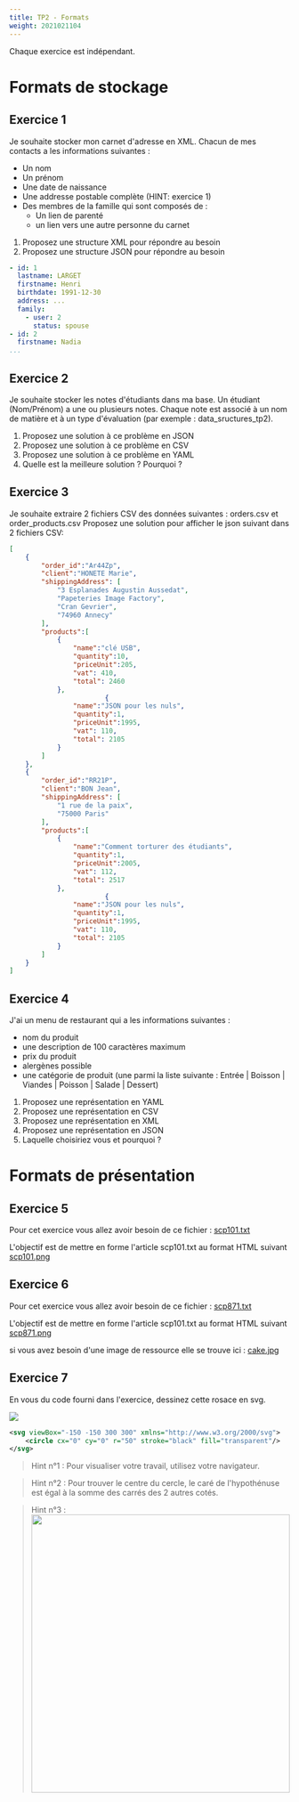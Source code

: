 ```yaml
---
title: TP2 - Formats
weight: 2021021104
---
```


Chaque exercice est indépendant.

# Formats de stockage

## Exercice 1
Je souhaite stocker mon carnet d'adresse en XML.
Chacun de mes contacts a les informations suivantes : 
 - Un nom
 - Un prénom
 - Une date de naissance
 - Une addresse postable complète (HINT: exercice 1)
 - Des membres de la famille qui sont composés de :
    - Un lien de parenté
    - un lien vers une autre personne du carnet

1. Proposez une structure XML pour répondre au besoin
2. Proposez une structure JSON pour répondre au besoin

```yaml
- id: 1
  lastname: LARGET
  firstname: Henri
  birthdate: 1991-12-30
  address: ...
  family:
    - user: 2
      status: spouse
- id: 2
  firstname: Nadia
...
```


## Exercice 2
Je souhaite stocker les notes d'étudiants dans ma base. Un étudiant (Nom/Prénom) a une ou plusieurs notes.
Chaque note est associé à un nom de matière et à un type d'évaluation (par exemple : data_sructures_tp2).

1. Proposez une solution à ce problème en JSON
2. Proposez une solution à ce problème en CSV
3. Proposez une solution à ce problème en YAML
4. Quelle est la meilleure solution ? Pourquoi ?


## Exercice 3
Je souhaite extraire 2 fichiers CSV des données suivantes : orders.csv et order_products.csv
Proposez une solution pour afficher le json suivant dans 2 fichiers CSV:
```json
[
    {
        "order_id":"Ar44Zp",
        "client":"HONETE Marie",
        "shippingAddress": [
            "3 Esplanades Augustin Aussedat",
            "Papeteries Image Factory",
            "Cran Gevrier",
            "74960 Annecy"
        ],
        "products":[
            {
                "name":"clé USB", 
                "quantity":10, 
                "priceUnit":205, 
                "vat": 410,
                "total": 2460
            },
                        {
                "name":"JSON pour les nuls", 
                "quantity":1, 
                "priceUnit":1995, 
                "vat": 110,
                "total": 2105
            }
        ]
    },
    {
        "order_id":"RR21P",
        "client":"BON Jean",
        "shippingAddress": [
            "1 rue de la paix",
            "75000 Paris"
        ],
        "products":[
            {
                "name":"Comment torturer des étudiants", 
                "quantity":1, 
                "priceUnit":2005, 
                "vat": 112,
                "total": 2517
            },
                        {
                "name":"JSON pour les nuls", 
                "quantity":1, 
                "priceUnit":1995, 
                "vat": 110,
                "total": 2105
            }
        ]
    }
]


```



## Exercice 4

J'ai un menu de restaurant qui a les informations suivantes : 
- nom du produit
- une description de 100 caractères maximum
- prix du produit
- alergènes possible
- une catégorie de produit (une parmi la liste suivante : Entrée | Boisson | Viandes | Poisson | Salade | Dessert)

1. Proposez une représentation en YAML
2. Proposez une représentation en CSV
3. Proposez une représentation en XML
4. Proposez une représentation en JSON
5. Laquelle choisiriez vous et pourquoi ?


# Formats de présentation

## Exercice 5
Pour cet exercice vous allez avoir besoin de ce fichier : 
[scp101.txt](../tp2-resources/scp101.txt)

L'objectif est de mettre en forme l'article scp101.txt au format HTML suivant [scp101.png](../tp2-resources/scp101.png)

## Exercice 6
Pour cet exercice vous allez avoir besoin de ce fichier : 
[scp871.txt](../tp2-resources/scp871.txt)

L'objectif est de mettre en forme l'article scp101.txt au format HTML suivant [scp871.png](../tp2-resources/scp871.png)

si vous avez besoin d'une image de ressource elle se trouve ici : [cake.jpg](../tp2-resources/cake.jpg)

## Exercice 7

En vous du code fourni dans l'exercice, dessinez cette rosace en svg.

![](../tp2-resources/rosace.png)

```svg
<svg viewBox="-150 -150 300 300" xmlns="http://www.w3.org/2000/svg">
    <circle cx="0" cy="0" r="50" stroke="black" fill="transparent"/>
</svg>
```

> Hint n°1 : Pour visualiser votre travail, utilisez votre navigateur.

> Hint n°2 : Pour trouver le centre du cercle, le caré de l'hypothénuse est égal à la somme des carrés des 2 autres cotés.

> Hint n°3 :  
> <img src="../tp2-resources/help.svg" height="500px;" width="100%;"/>